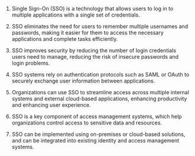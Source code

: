 1. Single Sign-On (SSO) is a technology that allows users to log in to multiple applications with a single set of credentials.

2. SSO eliminates the need for users to remember multiple usernames and passwords, making it easier for them to access the necessary applications and complete tasks efficiently.

3. SSO improves security by reducing the number of login credentials users need to manage, reducing the risk of insecure passwords and login problems.

4. SSO systems rely on authentication protocols such as SAML or OAuth to securely exchange user information between applications.

5. Organizations can use SSO to streamline access across multiple internal systems and external cloud-based applications, enhancing productivity and enhancing user experience.

6. SSO is a key component of access management systems, which help organizations control access to sensitive data and resources.

7. SSO can be implemented using on-premises or cloud-based solutions, and can be integrated into existing identity and access management systems.